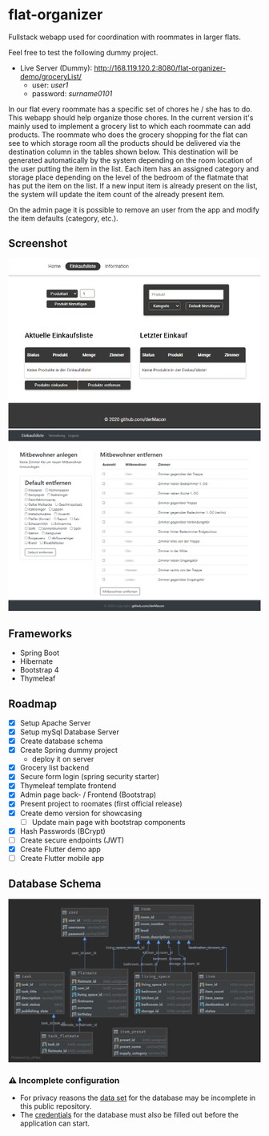 # flat-organizer
Fullstack webapp used for coordination with roommates in larger flats.

Feel free to test the following dummy project.
* Live Server (Dummy): http://168.119.120.2:8080/flat-organizer-demo/groceryList/
    * user: *user1*
    * password: *surname0101*

In our flat every roommate has a specific set of chores he / she has to do. This webapp should help organize those chores. In the current version it's mainly used to implement a grocery list to which each roommate can add products. The roommate who does the grocery shopping for the flat can see to which storage room all the products should be delivered via the destination column in the tables shown below. This destination will be generated automatically by the system depending on the room location of the user putting the item in the list. Each item has an assigned category and storage place depending on the level of the bedroom of the flatmate that has put the item on the list. If a new input item is already present on the list, the system will update the item count of the already present item.

On the admin page it is possible to remove an user from the app and modify the item defaults (category, etc.).

## Screenshot
![screenshot](images/screenshot_01.png)
![screenshot](images/screenshot_02.png)

## Frameworks
* Spring Boot
* Hibernate
* Bootstrap 4
* Thymeleaf

## Roadmap
* [x] Setup Apache Server
* [x] Setup mySql Database Server
* [x] Create database schema
* [x] Create Spring dummy project
   * deploy it on server
* [x] Grocery list backend
* [x] Secure form login (spring security starter)
* [x] Thymeleaf template frontend
* [x] Admin page back- / Frontend (Bootstrap)
* [x] Present project to roomates (first official release)
* [x] Create demo version for showcasing
   * [ ] Update main page with bootstrap components
* [x] Hash Passwords (BCrypt)
* [ ] Create secure endpoints (JWT)
* [x] Create Flutter demo app
* [ ] Create Flutter mobile app

## Database Schema
![schema](database_schema/db_schema.png)

### ⚠️ Incomplete configuration
* For privacy reasons the [data set](./secure-webapp/src/main/resources/data.sql) for the database may be incomplete in this public repository.
* The [credentials](./secure-webapp/src/main/resources/application.properties) for the database must also be filled out before the application can start. 
